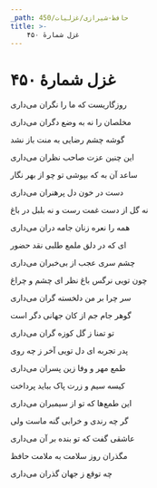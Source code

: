```yaml
---
_path: حافظ-شیرازی/غزلیات/450
title: >-
    غزل شمارهٔ ۴۵۰
---
```

# غزل شمارهٔ ۴۵۰

<div class="b" id="bn1"><div class="m1"><p>روزگاریست که ما را نگران می‌داری</p></div>
<div class="m2"><p>مخلصان را نه به وضع دگران می‌داری</p></div></div>
<div class="b" id="bn2"><div class="m1"><p>گوشه چشم رضایی به منت باز نشد</p></div>
<div class="m2"><p>این چنین عزت صاحب نظران می‌داری</p></div></div>
<div class="b" id="bn3"><div class="m1"><p>ساعد آن به که بپوشی تو چو از بهر نگار</p></div>
<div class="m2"><p>دست در خون دل پرهنران می‌داری</p></div></div>
<div class="b" id="bn4"><div class="m1"><p>نه گل از دست غمت رست و نه بلبل در باغ</p></div>
<div class="m2"><p>همه را نعره زنان جامه دران می‌داری</p></div></div>
<div class="b" id="bn5"><div class="m1"><p>ای که در دلق ملمع طلبی نقد حضور</p></div>
<div class="m2"><p>چشم سری عجب از بی‌خبران می‌داری</p></div></div>
<div class="b" id="bn6"><div class="m1"><p>چون تویی نرگس باغ نظر ای چشم و چراغ</p></div>
<div class="m2"><p>سر چرا بر من دلخسته گران می‌داری</p></div></div>
<div class="b" id="bn7"><div class="m1"><p>گوهر جام جم از کان جهانی دگر است</p></div>
<div class="m2"><p>تو تمنا ز گل کوزه گران می‌داری</p></div></div>
<div class="b" id="bn8"><div class="m1"><p>پدر تجربه ای دل تویی آخر ز چه روی</p></div>
<div class="m2"><p>طمع مهر و وفا زین پسران می‌داری</p></div></div>
<div class="b" id="bn9"><div class="m1"><p>کیسه سیم و زرت پاک بباید پرداخت</p></div>
<div class="m2"><p>این طمع‌ها که تو از سیمبران می‌داری</p></div></div>
<div class="b" id="bn10"><div class="m1"><p>گر چه رندی و خرابی گنه ماست ولی</p></div>
<div class="m2"><p>عاشقی گفت که تو بنده بر آن می‌داری</p></div></div>
<div class="b" id="bn11"><div class="m1"><p>مگذران روز سلامت به ملامت حافظ</p></div>
<div class="m2"><p>چه توقع ز جهان گذران می‌داری</p></div></div>
